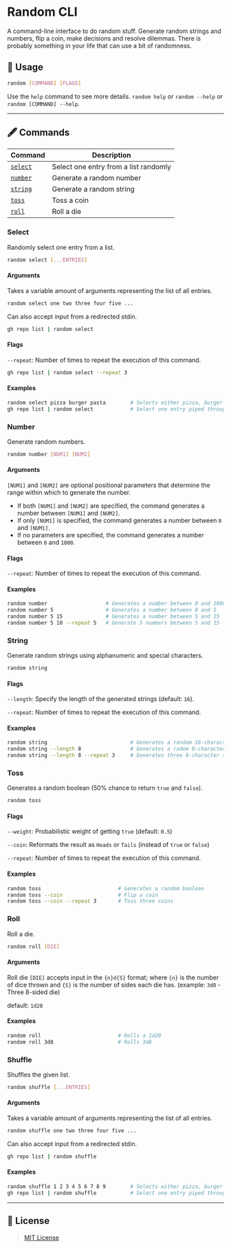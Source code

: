 # Random CLI

A command-line interface to do random stuff. Generate random strings and numbers, flip a coin, make decisions and resolve dilemmas. There is probably something in your life that can use a bit of randomness.

## 📖 Usage

```sh
random [COMMAND] [FLAGS]
```

Use the `help` command to see more details. `random help` or `random --help` or `random [COMMAND] --help`.

---

## 🖋 Commands

| Command             | Description                           |
| ------------------- | ------------------------------------- |
| [`select`](#select) | Select one entry from a list randomly |
| [`number`](#number) | Generate a random number              |
| [`string`](#string) | Generate a random string              |
| [`toss`](#toss)     | Toss a coin                           |
| [`roll`](#roll)     | Roll a die                            |

### Select

Randomly select one entry from a list.

```sh
random select [...ENTRIES]
```

#### Arguments

Takes a variable amount of arguments representing the list of all entries.

```sh
random select one two three four five ...
```

Can also accept input from a redirected stdin.

```sh
gh repo list | random select
```

#### Flags

`--repeat`: Number of times to repeat the execution of this command.

```sh
gh repo list | random select --repeat 3
```

#### Examples

```sh
random select pizza burger pasta        # Selects either pizza, burger or pasta
gh repo list | random select            # Select one entry piped through stdin
```


### Number

Generate random numbers.

```sh
random number [NUM1] [NUM2]
```

#### Arguments

`[NUM1]` and `[NUM2]` are optional positional parameters that determine the range within which to generate the number.

- If both `[NUM1]` and `[NUM2]` are specified, the command generates a number between `[NUM1]` and `[NUM2]`.
- If only `[NUM1]` is specified, the command generates a number between `0` and `[NUM1]`.
- If no parameters are specified, the command generates a number between `0` and `1000`.

#### Flags

`--repeat`: Number of times to repeat the execution of this command.

#### Examples

```sh
random number                   # Generates a number between 0 and 1000
random number 5                 # Generates a number between 0 and 5
random number 5 15              # Generates a number between 5 and 15
random number 5 10 --repeat 5   # Generate 5 numbers between 5 and 15     
```

### String

Generate random strings using alphanumeric and special characters.

```sh
random string
```

#### Flags

`--length`: Specify the length of the generated strings (default: `16`).

`--repeat`: Number of times to repeat the execution of this command.

#### Examples

```sh
random string                           # Generates a random 16-character string
random string --length 8                # Generates a radom 8-character string
random string --length 8 --repeat 3     # Generates three 8-character strings
```

### Toss

Generates a random boolean (50% chance to return `true` and `false`).

```sh
random toss
```

#### Flags

`--weight`: Probabilistic weight of getting `true` (default: `0.5`)

`--coin`: Reformats the result as `Heads` or `Tails` (instead of `true` or `false`)

`--repeat`: Number of times to repeat the execution of this command.


#### Examples

```sh
random toss                         # Generates a random boolean
random toss --coin                  # Flip a coin
random toss --coin --repeat 3       # Toss three coins
```

### Roll

Roll a die.

```sh
random roll [DIE]
```

#### Arguments

Roll die `[DIE]` accepts input in the `{n}d{S}` format; where `{n}` is the number of dice thrown and `{S}` is the number of sides each die has. (example: `3d8` - Three 8-sided die)

default: `1d20`

#### Examples

```sh
random roll                         # Rolls a 1d20
random roll 3d8                     # Rolls 3d8
```

### Shuffle

Shuffles the given list.

```sh
random shuffle [...ENTRIES]
```

#### Arguments

Takes a variable amount of arguments representing the list of all entries.

```sh
random shuffle one two three four five ...
```

Can also accept input from a redirected stdin.

```sh
gh repo list | random shuffle
```

#### Examples

```sh
random shuffle 1 2 3 4 5 6 7 8 9        # Selects either pizza, burger or pasta
gh repo list | random shuffle           # Select one entry piped through stdin
```

---

## 📑 License

> [MIT License](./LICENSE)